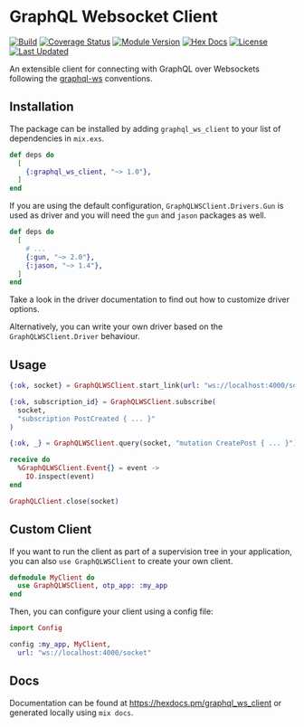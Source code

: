 # GraphQL Websocket Client

[![Build](https://github.com/tlux/graphql_ws_client/actions/workflows/elixir.yml/badge.svg)](https://github.com/tlux/graphql_ws_client/actions/workflows/elixir.yml)
[![Coverage Status](https://coveralls.io/repos/github/tlux/graphql_ws_client/badge.svg?branch=main)](https://coveralls.io/github/tlux/graphql_ws_client?branch=main)
[![Module Version](https://img.shields.io/hexpm/v/graphql_ws_client.svg)](https://hex.pm/packages/graphql_ws_client)
[![Hex Docs](https://img.shields.io/badge/hex-docs-lightgreen.svg)](https://hexdocs.pm/graphql_ws_client/)
[![License](https://img.shields.io/hexpm/l/graphql_ws_client.svg)](https://github.com/tlux/graphql_ws_client/blob/main/LICENSE.md)
[![Last Updated](https://img.shields.io/github/last-commit/tlux/graphql_ws_client.svg)](https://github.com/tlux/graphql_ws_client/commits/main)

An extensible client for connecting with GraphQL over Websockets following the
[graphql-ws](https://github.com/enisdenjo/graphql-ws) conventions.

## Installation

The package can be installed by adding `graphql_ws_client` to your list of
dependencies in `mix.exs`.

```elixir
def deps do
  [
    {:graphql_ws_client, "~> 1.0"},
  ]
end
```

If you are using the default configuration, `GraphQLWSClient.Drivers.Gun` is
used as driver and you will need the `gun` and `jason` packages as well.

```elixir
def deps do
  [
    # ...
    {:gun, "~> 2.0"},
    {:jason, "~> 1.4"},
  ]
end
```

Take a
look in the driver documentation to find out how to customize driver options.

Alternatively, you can write your own driver based on the
`GraphQLWSClient.Driver` behaviour.

## Usage

```elixir
{:ok, socket} = GraphQLWSClient.start_link(url: "ws://localhost:4000/socket")

{:ok, subscription_id} = GraphQLWSClient.subscribe(
  socket,
  "subscription PostCreated { ... }"
)

{:ok, _} = GraphQLWSClient.query(socket, "mutation CreatePost { ... }")

receive do
  %GraphQLWSClient.Event{} = event ->
    IO.inspect(event)
end

GraphQLClient.close(socket)
```

## Custom Client

If you want to run the client as part of a supervision tree in your
application, you can also `use GraphQLWSClient` to create your own client.

```elixir
defmodule MyClient do
  use GraphQLWSClient, otp_app: :my_app
end
```

Then, you can configure your client using a config file:

```elixir
import Config

config :my_app, MyClient,
  url: "ws://localhost:4000/socket"
```

## Docs

Documentation can be found at <https://hexdocs.pm/graphql_ws_client> or
generated locally using `mix docs`.
